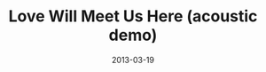 ---
layout: music 
title: "Love Will Meet Us Here (acoustic demo)"
date: 2013-03-19 
description: "Here's an acoustic demo of a song we just wrote called \"Love Will Meet Us Here.\" (Andrea said her singing was off, but we don't know what she's talking about.) Enjoy this music over your rice and beans, and prepare to hear the full kick-in-the-pants version on Easter weekend."
audio: "http://s3.amazonaws.com/crossroads-media/music/audio/Love%20Will%20Meet%20Us%20Here%20(acoustic%20demo).mp3"
audio-duration: "03:11"
src: "http://s3.amazonaws.com/crossroads-media/images/DefaultVideoImage.jpg"
---